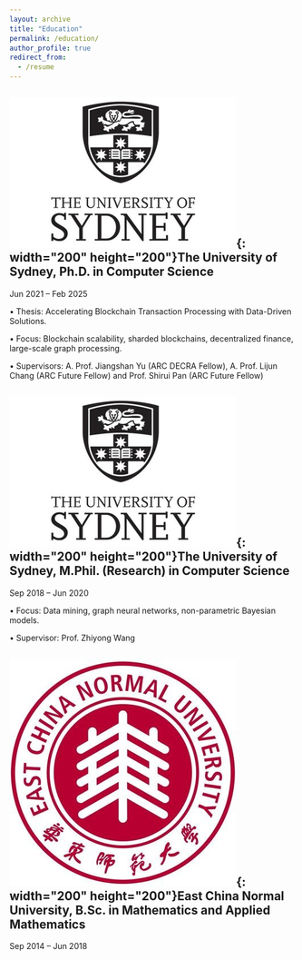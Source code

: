 ```yaml
---
layout: archive
title: "Education"
permalink: /education/
author_profile: true
redirect_from:
  - /resume
---
```


![Sydney](../images/sydney.jpg){: width="200" height="200"}The University of Sydney, Ph.D. in Computer Science
-
Jun 2021 – Feb 2025

• Thesis: Accelerating Blockchain Transaction Processing with Data-Driven Solutions.

• Focus: Blockchain scalability, sharded blockchains, decentralized finance, large-scale graph processing.

• Supervisors: A. Prof. Jiangshan Yu (ARC DECRA Fellow), A. Prof. Lijun Chang (ARC Future Fellow) and Prof. Shirui Pan (ARC Future Fellow)


![Sydney](../images/sydney.jpg){: width="200" height="200"}The University of Sydney, M.Phil. (Research) in Computer Science
-
Sep 2018 – Jun 2020

• Focus: Data mining, graph neural networks, non-parametric Bayesian models.

• Supervisor: Prof. Zhiyong Wang


![East](../images/east.jpg){: width="200" height="200"}East China Normal University, B.Sc. in Mathematics and Applied Mathematics
-
Sep 2014 – Jun 2018
